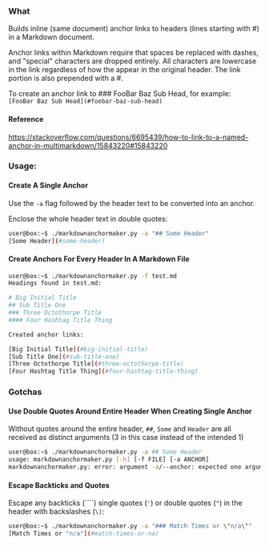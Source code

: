 ### What 
Builds inline (same document) anchor links to headers (lines starting with #) 
in a Markdown document. 

Anchor links within Markdown require that spaces be replaced with dashes, and
"special" characters are dropped entirely. All characters are lowercase in the 
link regardless of how the appear in the original header. The link portion is 
also prepended with a #.

To create an anchor link to ### FooBar Baz Sub Head, for example:  
`[FooBar Baz Sub Head](#foobar-baz-sub-head)`

#### Reference
https://stackoverflow.com/questions/6695439/how-to-link-to-a-named-anchor-in-multimarkdown/15843220#15843220

### Usage:

#### Create A Single Anchor 
Use the `-a` flag followed by the header text to be converted into an anchor.

Enclose the whole header text in double quotes:

```bash
user@box:~$ ./markdownanchormaker.py -a "## Some Header"
[Some Header](#some-header)
```

#### Create Anchors For Every Header In A Markdown File

```bash
user@box:~$ ./markdownanchormaker.py -f test.md
Headings found in test.md:

# Big Initial Title
## Sub Title One
### Three Octothorpe Title
#### Four Hashtag Title Thing

Created anchor links:

[Big Initial Title](#big-initial-title)
[Sub Title One](#sub-title-one)
[Three Octothorpe Title](#three-octothorpe-title)
[Four Hashtag Title Thing](#four-hashtag-title-thing)
```


### Gotchas

#### Use Double Quotes Around Entire Header When Creating Single Anchor
Without quotes around the entire header, `##`, `Some` and `Header` are all 
received as distinct arguments (3 in this case instead of the intended 1)

```bash
user@box:~$ ./markdownanchormaker.py -a ## Some Header
usage: markdownanchormaker.py [-h] [-f FILE] [-a ANCHOR]
markdownanchormaker.py: error: argument -a/--anchor: expected one argument
```

#### Escape Backticks and Quotes 
Escape any backticks (````) single quotes (`'`) or double quotes (`"`) in 
the header with backslashes (`\)`:  

```bash
user@box:~$ ./markdownanchormaker.py -a "### Match Times or \"n/a\""
[Match Times or "n/a"](#match-times-or-na)
```
